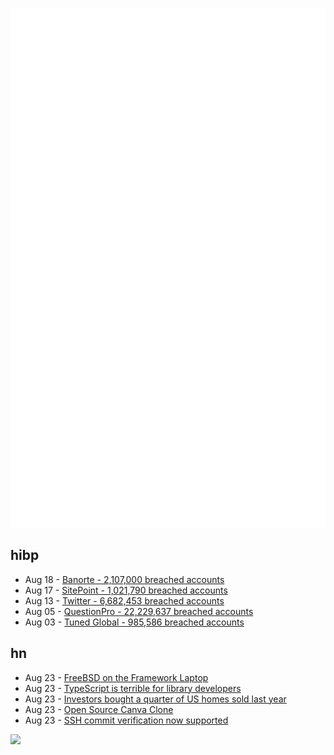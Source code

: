 ![Metrics](https://raw.githubusercontent.com/phixion/phixion/master/metrics.svg)

## hibp

<!--
for https://github.com/phixion/phixion/blob/main/.github/workflows/feeds.yml
-->
<!--START_SECTION:haveibeenpwnd-->
- Aug 18 - [Banorte - 2,107,000 breached accounts](https://haveibeenpwned.com/PwnedWebsites#Banorte)
- Aug 17 - [SitePoint - 1,021,790 breached accounts](https://haveibeenpwned.com/PwnedWebsites#SitePoint)
- Aug 13 - [Twitter - 6,682,453 breached accounts](https://haveibeenpwned.com/PwnedWebsites#Twitter)
- Aug 05 - [QuestionPro - 22,229,637 breached accounts](https://haveibeenpwned.com/PwnedWebsites#QuestionPro)
- Aug 03 - [Tuned Global - 985,586 breached accounts](https://haveibeenpwned.com/PwnedWebsites#TunedGlobal)
<!--END_SECTION:haveibeenpwnd-->

## hn

<!--
for https://github.com/phixion/phixion/blob/main/.github/workflows/feeds.yml
-->
<!--START_SECTION:hn-->
- Aug 23 - [FreeBSD on the Framework Laptop](https://xyinn.org/md/freebsd/framework_laptop)
- Aug 23 - [TypeScript is terrible for library developers](https://erock.prose.sh/typescript-terrible-for-library-developers)
- Aug 23 - [Investors bought a quarter of US homes sold last year](https://www.pewtrusts.org/en/research-and-analysis/blogs/stateline/2022/07/22/investors-bought-a-quarter-of-homes-sold-last-year-driving-up-rents)
- Aug 23 - [Open Source Canva Clone](https://github.com/layerhub-io/react-design-editor)
- Aug 23 - [SSH commit verification now supported](https://github.blog/changelog/2022-08-23-ssh-commit-verification-now-supported/)
<!--END_SECTION:hn-->

<!--
for https://yhype.me
-->
![](https://hit.yhype.me/github/profile?user_id=13013670)
